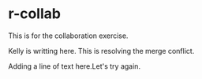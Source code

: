 # r-collab

This is for the collaboration exercise.

Kelly is writting here. This is resolving the merge conflict.

Adding a line of text here.Let's try again.